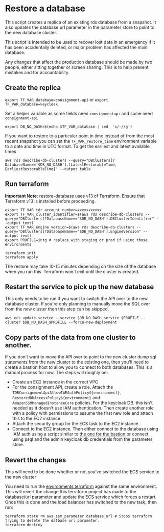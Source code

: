 # Restore a database

This script creates a replica of an existing rds database from a snapshot. It also updates the database url parameter in the parameter store to point to the new database cluster.

This script is intended to be used to recover lost data in an emergency if it has been accidentally deleted, or major problem has affected the main database.

Any changes that affect the production database should be made by two people, either sitting together or screen sharing. This is to help prevent mistakes and for accountability.

## Create the replica
`export TF_VAR_database=consignment-api` or `export TF_VAR_database=keycloak`

Set a helper variable as some fields need `consignmentapi` and some need `consignment-api`

`export DB_NO_DASH=$(echo $TF_VAR_database | sed  's/-//g')`

If you want to restore to a particular point in time instead of from the most recent snapshot you can set the `TF_VAR_restore_time` environment variable to a date and time in UTC format. To get the earliest and latest available times

```
aws rds describe-db-clusters --query="DBClusters[?DatabaseName=='$DB_NO_DASH'].[LatestRestorableTime, EarliestRestorableTime]" --output table
```

## Run terraform

**Important Note**: restore-database uses v13 of Terraform. Ensure that Terraform v13 is installed before proceeding.

```
export TF_VAR_tdr_account_number=xxxxxxxxxxx
export TF_VAR_cluster_identifier=$(aws rds describe-db-clusters --query="DBClusters[?DatabaseName=='$DB_NO_DASH'].DBClusterIdentifier" --output text)
export TF_VAR_engine_version=$(aws rds describe-db-clusters --query="DBClusters[?DatabaseName=='$DB_NO_DASH'].EngineVersion" --output text)
export PROFILE=intg # replace with staging or prod if using those environments

terraform init
terraform apply
```

The restore may take 10-15 minutes depending on the size of the database when you run this. Terraform won't exit until the cluster is created.

## Restart the service to pick up the new database
This only needs to be run if you want to switch the API over to the new database cluster. If you're only planning to manually move the SQL over from the new cluster then this step can be skipped.
```
aws ecs update-service --service $DB_NO_DASH_service_$PROFILE --cluster $DB_NO_DASH_$PROFILE --force-new-deployment
```

## Copy parts of the data from one cluster to another.
If you don't want to move the API over to point to the new cluster dump sql statements from the new cluster to the existing one, then you'll need to create a bastion host to allow you to connect to both databases. This is a manual process for now. The steps will roughly be:
* Create an EC2 instance in the correct VPC
* For the consignment API, create a role. Attach the `TDRConsignmentApiAllowIAMAuthPolicy${environment}`, `RestoredDbAccessPolicy${environment}` and `AmazonSSMManagedInstanceCore` policies. For the keycloak DB, this isn't needed as it doesn't use IAM authentication. Then create another role with a policy with permissions to assume the first new role and attach this to the EC2 instance. 
* Attach the security group for the ECS task to the EC2 instance.
* Connect to the EC2 instance. Then either connect to the database using IAM auth using a script similar to [the one for the bastion](https://github.com/nationalarchives/tdr-terraform-modules/blob/master/ec2/templates/user_data_postgres.sh.tpl) or connect using psql and the admin keycloak db credentials from the parameter store.

## Revert the changes
This will need to be done whether or not you've switched the ECS service to the new cluster

You need to run the [environments terraform](https://github.com/nationalarchives/tdr-terraform-environments) against the same environment. This will revert the change this terraform project has made to the database/url parameter and update the ECS service which forces a restart. Once this is done and the load balancer has switched to the new task, then run: 
```
terraform state rm aws_ssm_parameter.database_url # Stops terraform trying to delete the datbase url parameter.
terraform destroy
```
